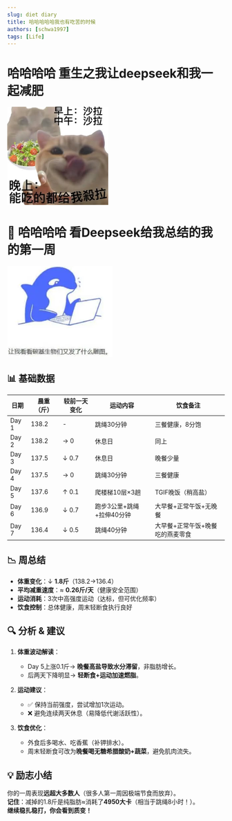 ```yaml
---
slug: diet diary
title: 哈哈哈哈哈我也有吃苦的时候 
authors: [schwa1997]
tags: [Life]
---
```

# 哈哈哈哈 重生之我让deepseek和我一起减肥 

![hahaha我太好笑了](image.png)

# 📅 哈哈哈哈 看Deepseek给我总结的我的第一周

![看我这个愚蠢的碳基生物](image2.png)

## 📊 基础数据

| 日期   | 晨重（斤） | 较前一天变化 | 运动内容         | 饮食备注           |
|--------|------------|--------------|------------------|--------------------|
| Day 1  | 138.2      | -            | 跳绳30分钟       | 三餐健康，8分饱    |
| Day 2  | 138.2      | → 0          | 休息日           | 同上               |
| Day 3  | 137.5      | ↓ 0.7        | 休息日          | 晚餐少量           |
| Day 4  | 137.5      | → 0          | 跳绳30分钟       | 三餐健康           |
| Day 5  | 137.6      | ↑ 0.1        | 爬楼梯10层×3趟    | TGIF晚饭（稍高盐）  |
| Day 6  | 136.9      | ↓ 0.7        | 跑步3公里+跳绳+拉伸40分钟  | 大早餐+正常午饭+无晚餐         |
| Day 7  | 136.4      | ↓ 0.5        | 跳绳40分钟       | 大早餐+正常午饭+晚餐吃的燕麦零食             |

## 📉 周总结

- **体重变化**：↓ **1.8斤**（138.2→136.4）
- **平均减重速度**：≈ **0.26斤/天**（健康安全范围）
- **运动消耗**：3次中高强度运动（达标，但可优化频率）
- **饮食控制**：总体健康，周末轻断食执行良好

## 🔍 分析 & 建议

1. **体重波动解读**：
   - Day 5上涨0.1斤→ **晚餐高盐导致水分滞留**，非脂肪增长。
   - 后两天下降明显→ **轻断食+运动加速燃脂**。

2. **运动建议**：
   - ✅ 保持当前强度，尝试增加1次运动。
   - ❌ 避免连续两天休息（易降低代谢活跃性）。

3. **饮食优化**：
   - 外食后多喝水、吃香蕉（补钾排水）。
   - 周末轻断食可改为**晚餐喝无糖希腊酸奶+蔬菜**，避免肌肉流失。


## 💡 励志小结

你的一周表现**远超大多数人**（很多人第一周因极端节食而放弃）。  
**记住**：减掉的1.8斤是纯脂肪≈消耗了**4950大卡**（相当于跳绳8小时！）。  
**继续稳扎稳打，你会看到质变！**

